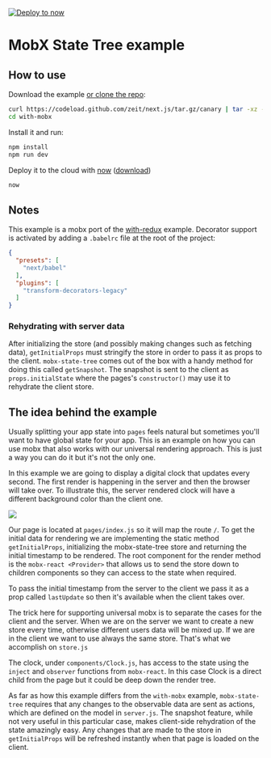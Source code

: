 [![Deploy to now](https://deploy.now.sh/static/button.svg)](https://deploy.now.sh/?repo=https://github.com/zeit/next.js/tree/master/examples/with-mobx-state-tree)

# MobX State Tree example

## How to use

Download the example [or clone the repo](https://github.com/zeit/next.js):

```bash
curl https://codeload.github.com/zeit/next.js/tar.gz/canary | tar -xz --strip=2 next.js-canary/examples/with-mobx
cd with-mobx
```

Install it and run:

```bash
npm install
npm run dev
```

Deploy it to the cloud with [now](https://zeit.co/now) ([download](https://zeit.co/download))

```bash
now
```
## Notes
This example is a mobx port of the [with-redux](https://github.com/zeit/next.js/tree/master/examples/with-redux) example. Decorator support is activated by adding a `.babelrc` file at the root of the project:

```json
{
  "presets": [
    "next/babel"
  ],
  "plugins": [
    "transform-decorators-legacy"
  ]
}
```

### Rehydrating with server data
After initializing the store (and possibly making changes such as fetching data), `getInitialProps` must stringify the store in order to pass it as props to the client. `mobx-state-tree` comes out of the box with a handy method for doing this called `getSnapshot`. The snapshot is sent to the client as `props.initialState` where the pages's `constructor()` may use it to rehydrate the client store.

## The idea behind the example

Usually splitting your app state into `pages` feels natural but sometimes you'll want to have global state for your app. This is an example on how you can use mobx that also works with our universal rendering approach. This is just a way you can do it but it's not the only one.

In this example we are going to display a digital clock that updates every second. The first render is happening in the server and then the browser will take over. To illustrate this, the server rendered clock will have a different background color than the client one.

![](http://i.imgur.com/JCxtWSj.gif)

Our page is located at `pages/index.js` so it will map the route `/`. To get the initial data for rendering we are implementing the static method `getInitialProps`, initializing the mobx-state-tree store and returning the initial timestamp to be rendered. The root component for the render method is the `mobx-react <Provider>` that allows us to send the store down to children components so they can access to the state when required.

To pass the initial timestamp from the server to the client we pass it as a prop called `lastUpdate` so then it's available when the client takes over.

The trick here for supporting universal mobx is to separate the cases for the client and the server. When we are on the server we want to create a new store every time, otherwise different users data will be mixed up. If we are in the client we want to use always the same store. That's what we accomplish on `store.js`

The clock, under `components/Clock.js`, has access to the state using the `inject` and `observer` functions from `mobx-react`. In this case Clock is a direct child from the page but it could be deep down the render tree.

As far as how this example differs from the `with-mobx` example, `mobx-state-tree` requires that any changes to the observable data are sent as actions, which are defined on the model in `server.js`. The snapshot feature, while not very useful in this particular case, makes client-side rehydration of the state amazingly easy. Any changes that are made to the store in `getInitialProps` will be refreshed instantly when that page is loaded on the client.
